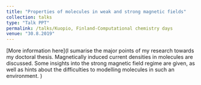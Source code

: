 ```yaml
---
title: "Properties of molecules in weak and strong magnetic fields"
collection: talks
type: "Talk PPT"
permalink: /talks/Kuopio, Finland-Computational chemistry days
venue: "30.8.2019"
---
```


[More information here](I sumarise the major points of my research towards my doctoral thesis. Magnetically induced current densities in molecules are discussed. Some insights into the strong magnetic field regime are given, as well as hints about the difficulties to modelling molecules in such an environment. )
